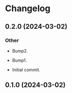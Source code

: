 # Changelog

## 0.2.0 (2024-03-02)

### Other

- Bump2.
    
- Bump1.
    
- Initial commit.
    
## 0.1.0 (2024-03-02)
